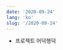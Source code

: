 ```yaml
---
date: '2020-09-24'
lang: 'ko'
slug: '/2020-09-24'
---
```


- 프로젝트 어덕행덕

<head>
  <html lang="ko-KR"/>
</head>
